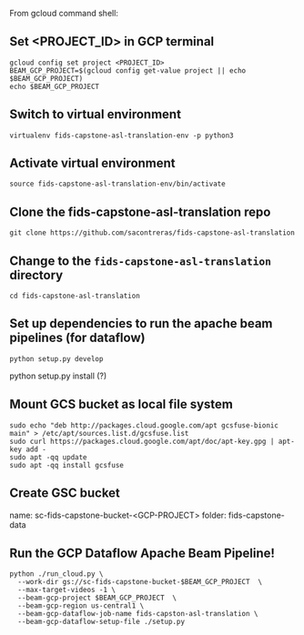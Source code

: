 From gcloud command shell:

## Set \<PROJECT_ID\> in GCP terminal
```
gcloud config set project <PROJECT_ID>
BEAM_GCP_PROJECT=$(gcloud config get-value project || echo $BEAM_GCP_PROJECT)
echo $BEAM_GCP_PROJECT
```

## Switch to virtual environment
```
virtualenv fids-capstone-asl-translation-env -p python3
```

## Activate virtual environment
```
source fids-capstone-asl-translation-env/bin/activate
```

## Clone the fids-capstone-asl-translation repo
```
git clone https://github.com/sacontreras/fids-capstone-asl-translation
```

## Change to the `fids-capstone-asl-translation` directory
```
cd fids-capstone-asl-translation
```

## Set up dependencies to run the apache beam pipelines (for dataflow)
```
python setup.py develop
```

python setup.py install (?)

## Mount GCS bucket as local file system
```
sudo echo "deb http://packages.cloud.google.com/apt gcsfuse-bionic main" > /etc/apt/sources.list.d/gcsfuse.list
sudo curl https://packages.cloud.google.com/apt/doc/apt-key.gpg | apt-key add -
sudo apt -qq update
sudo apt -qq install gcsfuse
```

## Create GSC bucket
name: sc-fids-capstone-bucket-\<GCP-PROJECT\>
folder: fids-capstone-data

## Run the GCP Dataflow Apache Beam Pipeline!
```
python ./run_cloud.py \
  --work-dir gs://sc-fids-capstone-bucket-$BEAM_GCP_PROJECT  \
  --max-target-videos -1 \
  --beam-gcp-project $BEAM_GCP_PROJECT  \
  --beam-gcp-region us-central1 \
  --beam-gcp-dataflow-job-name fids-capston-asl-translation \
  --beam-gcp-dataflow-setup-file ./setup.py
```